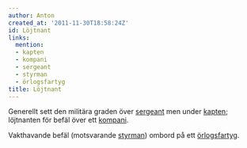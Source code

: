 ```yaml
---
author: Anton
created_at: '2011-11-30T18:58:24Z'
id: Löjtnant
links:
  mention:
  - kapten
  - kompani
  - sergeant
  - styrman
  - örlogsfartyg
title: Löjtnant
---
```


Generellt sett den militära graden över [sergeant] men under [kapten]; löjtnanten för befäl över ett
[kompani].

Vakthavande befäl (motsvarande [styrman]) ombord på ett [örlogsfartyg].

  [sergeant]: sergeant
  [kapten]: kapten
  [kompani]: kompani
  [styrman]: styrman
  [örlogsfartyg]: örlogsfartyg
